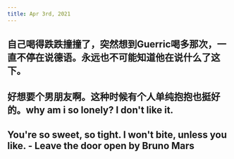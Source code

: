```yaml
---
title: Apr 3rd, 2021
---
```


## 自己喝得跌跌撞撞了，突然想到Guerric喝多那次，一直不停在说德语。永远也不可能知道他在说什么了这下。
## 好想要个男朋友啊。这种时候有个人单纯抱抱也挺好的。why am i so lonely? I don't like it.
## You're so sweet, so tight. I won't bite, unless you like. - Leave the door open by Bruno Mars
